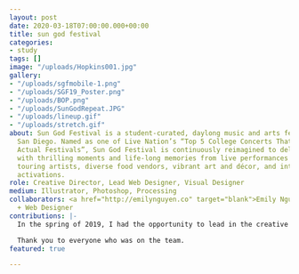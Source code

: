 ```yaml
---
layout: post
date: 2020-03-18T07:00:00.000+00:00
title: sun god festival
categories:
- study
tags: []
image: "/uploads/Hopkins001.jpg"
gallery:
- "/uploads/sgfmobile-1.png"
- "/uploads/SGF19_Poster.png"
- "/uploads/BOP.png"
- "/uploads/SunGodRepeat.JPG"
- "/uploads/lineup.gif"
- "/uploads/stretch.gif"
about: Sun God Festival is a student-curated, daylong music and arts festival at UC
  San Diego. Named as one of Live Nation’s “Top 5 College Concerts That Should Be
  Actual Festivals”, Sun God Festival is continuously reimagined to deliver students
  with thrilling moments and life-long memories from live performances by national
  touring artists, diverse food vendors, vibrant art and décor, and interactive brand
  activations.
role: Creative Director, Lead Web Designer, Visual Designer
medium: Illustrator, Photoshop, Processing
collaborators: <a href="http://emilynguyen.co" target="blank">Emily Nguyen</a> — Developer
  + Web Designer
contributions: |-
  In the spring of 2019, I had the opportunity to lead in the creative direction and web design of UC San Diego's Sun God Festival. During the course of this project, I worked closely with the team behind A.S. Concerts and Events as well as A.S. Graphic Studio's webmaster, Emily Nguyen. Together, we were able to successfully create a beautiful and unforgettable Sun God Festival.

  Thank you to everyone who was on the team.
featured: true

---
```

